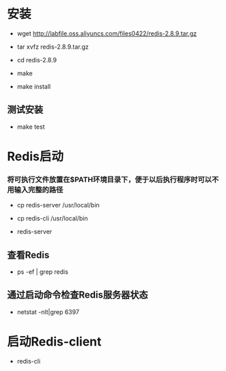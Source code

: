 # 安装

- wget http://labfile.oss.aliyuncs.com/files0422/redis-2.8.9.tar.gz

- tar xvfz redis-2.8.9.tar.gz

- cd redis-2.8.9

- make

- make install

## 测试安装

- make test


# Redis启动

### 将可执行文件放置在$PATH环境目录下，便于以后执行程序时可以不用输入完整的路径

- cp redis-server /usr/local/bin

- cp redis-cli /usr/local/bin

- redis-server

## 查看Redis

- ps -ef | grep redis

## 通过启动命令检查Redis服务器状态

- netstat -nlt|grep 6397

# 启动Redis-client

- redis-cli


